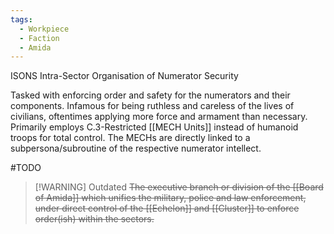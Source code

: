 ```yaml
---
tags:
  - Workpiece
  - Faction
  - Amida
---
```

ISONS
Intra-Sector Organisation of Numerator Security

Tasked with enforcing order and safety for the numerators and their components. 
Infamous for being ruthless and careless of the lives of civilians, oftentimes applying more force and armament than necessary. 
Primarily employs C.3-Restricted [[MECH Units]] instead of humanoid troops for total control. 
The MECHs are directly linked to a subpersona/subroutine of the respective numerator intellect. 

#TODO 

> [!WARNING] Outdated
> ~~The executive branch or division of the [[Board of Amida]] which unifies the military, police and law enforcement, under direct control of the [[Echelon]] and [[Cluster]] to enforce order(ish) within the sectors.~~